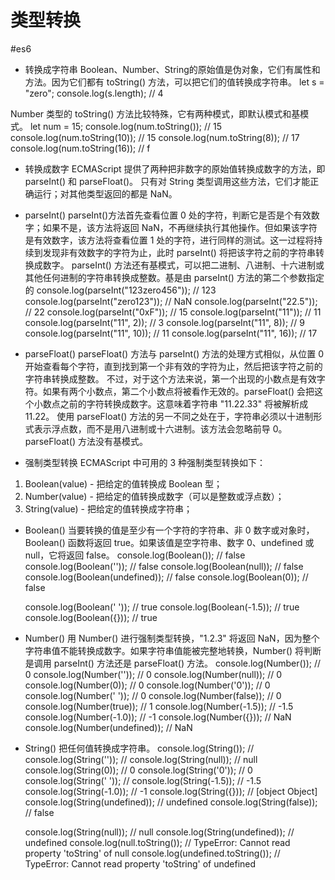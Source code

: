 # 类型转换
#es6
* 转换成字符串
Boolean、Number、String的原始值是伪对象，它们有属性和方法。因为它们都有 toString() 方法，可以把它们的值转换成字符串。
    let s = "zero";
    console.log(s.length); // 4

Number 类型的 toString() 方法比较特殊，它有两种模式，即默认模式和基模式。
    let num = 15;
    console.log(num.toString()); // 15
    console.log(num.toString(10)); // 15
    console.log(num.toString(8)); // 17
    console.log(num.toString(16)); // f

* 转换成数字
ECMAScript 提供了两种把非数字的原始值转换成数字的方法，即 parseInt() 和 parseFloat()。
只有对 String 类型调用这些方法，它们才能正确运行；对其他类型返回的都是 NaN。

* parseInt()
parseInt()方法首先查看位置 0 处的字符，判断它是否是个有效数字；如果不是，该方法将返回 NaN，不再继续执行其他操作。但如果该字符是有效数字，该方法将查看位置 1 处的字符，进行同样的测试。这一过程将持续到发现非有效数字的字符为止，此时 parseInt() 将把该字符之前的字符串转换成数字。
parseInt() 方法还有基模式，可以把二进制、八进制、十六进制或其他任何进制的字符串转换成整数。基是由 parseInt() 方法的第二个参数指定的
    console.log(parseInt("123zero456")); // 123
    console.log(parseInt("zero123")); // NaN
    console.log(parseInt("22.5")); // 22
    console.log(parseInt("0xF")); // 15
    console.log(parseInt("11")); // 11
    console.log(parseInt("11", 2)); // 3
    console.log(parseInt("11", 8)); // 9
    console.log(parseInt("11", 10)); // 11
    console.log(parseInt("11", 16)); // 17

* parseFloat()
parseFloat() 方法与 parseInt() 方法的处理方式相似，从位置 0 开始查看每个字符，直到找到第一个非有效的字符为止，然后把该字符之前的字符串转换成整数。
不过，对于这个方法来说，第一个出现的小数点是有效字符。如果有两个小数点，第二个小数点将被看作无效的。parseFloat() 会把这个小数点之前的字符转换成数字。这意味着字符串 "11.22.33" 将被解析成 11.22。
使用 parseFloat() 方法的另一不同之处在于，字符串必须以十进制形式表示浮点数，而不是用八进制或十六进制。该方法会忽略前导 0。
parseFloat() 方法没有基模式。

* 强制类型转换
ECMAScript 中可用的 3 种强制类型转换如下：
1. Boolean(value) - 把给定的值转换成 Boolean 型；
2. Number(value) - 把给定的值转换成数字（可以是整数或浮点数）；
3. String(value) - 把给定的值转换成字符串；

* Boolean()
当要转换的值是至少有一个字符的字符串、非 0 数字或对象时，Boolean() 函数将返回 true。如果该值是空字符串、数字 0、undefined 或 null，它将返回 false。
    console.log(Boolean()); // false
    console.log(Boolean('')); // false
    console.log(Boolean(null)); // false
    console.log(Boolean(undefined)); // false
    console.log(Boolean(0)); // false
    
    console.log(Boolean(' ')); // true
    console.log(Boolean(-1.5)); // true
    console.log(Boolean({})); // true

* Number()
用 Number() 进行强制类型转换，"1.2.3" 将返回 NaN，因为整个字符串值不能转换成数字。如果字符串值能被完整地转换，Number() 将判断是调用 parseInt() 方法还是 parseFloat() 方法。
    console.log(Number()); // 0
    console.log(Number('')); // 0
    console.log(Number(null)); // 0
    console.log(Number(0)); // 0
    console.log(Number('0')); // 0
    console.log(Number(' ')); // 0
    console.log(Number(false)); // 0
    console.log(Number(true)); // 1
    console.log(Number(-1.5)); // -1.5
    console.log(Number(-1.0)); // -1
    console.log(Number({})); // NaN
    console.log(Number(undefined)); // NaN

* String()
把任何值转换成字符串。
    console.log(String()); //
    console.log(String('')); //
    console.log(String(null)); // null
    console.log(String(0)); // 0
    console.log(String('0')); // 0
    console.log(String(' ')); //
    console.log(String(-1.5)); // -1.5
    console.log(String(-1.0)); // -1
    console.log(String({})); // [object Object]
    console.log(String(undefined)); // undefined
    console.log(String(false)); // false

    console.log(String(null)); // null
    console.log(String(undefined)); // undefined
    console.log(null.toString()); // TypeError: Cannot read property 'toString' of null
    console.log(undefined.toString()); // TypeError: Cannot read property 'toString' of undefined
